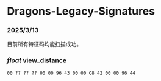# Dragons-Legacy-Signatures

### 2025/3/13

目前所有特征码均能扫描成功。

### *float* view_distance
`00 ?? ?? ?? 00 00 96 43 00 00 C8 42 00 00 96 44`
